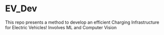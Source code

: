 # EV_Dev
This repo presents a method to develop an efficient Charging Infrastructure for Electric Vehicles!
Involves ML and Computer Vision
